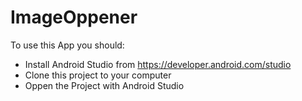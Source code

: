 # ImageOppener

To use this App you should:
- Install Android Studio from https://developer.android.com/studio
- Clone this project to your computer
- Oppen the Project with Android Studio

